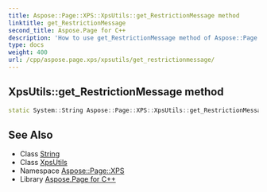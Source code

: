```yaml
---
title: Aspose::Page::XPS::XpsUtils::get_RestrictionMessage method
linktitle: get_RestrictionMessage
second_title: Aspose.Page for C++
description: 'How to use get_RestrictionMessage method of Aspose::Page::XPS::XpsUtils class in C++.'
type: docs
weight: 400
url: /cpp/aspose.page.xps/xpsutils/get_restrictionmessage/
---
```

## XpsUtils::get_RestrictionMessage method




```cpp
static System::String Aspose::Page::XPS::XpsUtils::get_RestrictionMessage()
```

## See Also

* Class [String](../../../system/string/)
* Class [XpsUtils](../)
* Namespace [Aspose::Page::XPS](../../)
* Library [Aspose.Page for C++](../../../)
